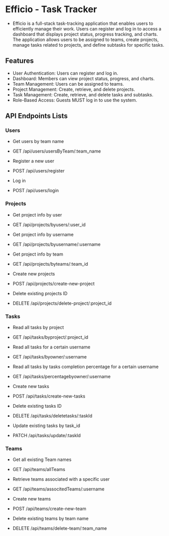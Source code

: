 # Efficio - Task Tracker

- Efficio is a full-stack task-tracking application that enables users to efficiently manage their work. Users can register and log in to access a dashboard that displays project status, progress tracking, and charts. The application allows users to be assigned to teams, create projects, manage tasks related to projects, and define subtasks for specific tasks.

## Features

- User Authentication: Users can register and log in.
- Dashboard: Members can view project status, progress, and charts.
- Team Management: Users can be assigned to teams.
- Project Management: Create, retrieve, and delete projects.
- Task Management: Create, retrieve, and delete tasks and subtasks.
- Role-Based Access: Guests MUST log in to use the system.

## API Endpoints Lists


### Users
- Get users by team name
- GET /api/users/usersByTeam/:team_name

- Register a new user
- POST /api/users/register

- Log in
- POST /api/users/login


### Projects

- Get project info by user
- GET /api/projects/byusers/:user_id

- Get project info by username
- GET /api/projects/byusername/:username

- Get project info by team
- GET /api/projects/byteams/:team_id

- Create new projects
- POST /api/projects/create-new-project

- Delete existing projects ID
- DELETE /api/projects/delete-project/:project_id


### Tasks

- Read all tasks by project
- GET /api/tasks/byproject/:project_id

- Read all tasks for a certain username
- GET /api/tasks/byowner/:username

- Read all tasks by tasks completion percentage for a certain username
- GET /api/tasks/percentagebyowner/:username

- Create new tasks
- POST /api/tasks/create-new-tasks

- Delete existing tasks ID
- DELETE /api/tasks/deletetasks/:taskId

- Update existing tasks by task_id
- PATCH /api/tasks/update/:taskId


### Teams

- Get all existing Team names
- GET /api/teams/allTeams

- Retrieve teams associated with a specific user
- GET /api/teams/associtedTeams/:username

- Create new teams
- POST /api/teams/create-new-team

- Delete existing teams by team name
- DELETE /api/teams/delete-team/:team_name
